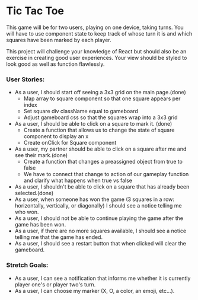 # Tic Tac Toe

This game will be for two users, playing on one device, taking turns. You will have to use component state to keep track of whose turn it is and which squares have been marked by each player.

This project will challenge your knowledge of React but should also be an exercise in creating good user experiences. Your view should be styled to look good as well as function flawlessly.

### User Stories:
- As a user, I should start off seeing a 3x3 grid on the main page.(done)
    - Map array to square component so that one square appears per index
    - Set square div className equal to gameboard
    - Adjust gameboard css so that the squares wrap into a 3x3 grid
- As a user, I should be able to click on a square to mark it. (done)
    - Create a function that allows us to change the state of square component to display an x
    - Create onClick for Square component
- As a user, my partner should be able to click on a square after me and see their mark.(done)
    - Create a function that changes a preassigned object from true to false
    - We have to connect that change to action of our gameplay function and clarify what happens when true vs false
- As a user, I shouldn't be able to click on a square that has already been selected.(done)
- As a user, when someone has won the game (3 squares in a row: horizontally, vertically, or diagonally) I should see a notice telling me who won.
- As a user, I should not be able to continue playing the game after the game has been won.
- As a user, if there are no more squares available, I should see a notice telling me that the game has ended.
- As a user, I should see a restart button that when clicked will clear the gameboard.

### Stretch Goals:
- As a user, I can see a notification that informs me whether it is currently player one's or player two's turn.
- As a user, I can choose my marker (X, O, a color, an emoji, etc...).
